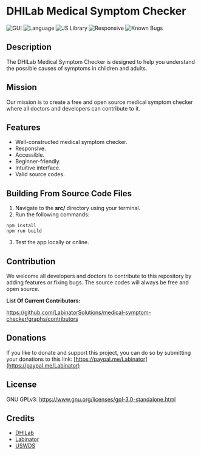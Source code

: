 # DHILab Medical Symptom Checker

![GUI](https://img.shields.io/badge/GUI-USWDS_2.7.1-black)
![Language](https://img.shields.io/badge/Language-JavaScript-4A5C1F)
![JS Library](https://img.shields.io/badge/JS_Library-React-blue)
![Responsive](https://img.shields.io/badge/Responsive-Yes-purple)
![Known Bugs](https://img.shields.io/badge/Known_Bugs-1-red)

## Description

The DHILab Medical Symptom Checker is designed to help you understand the possible causes of symptoms in children and adults.

## Mission

Our mission is to create a free and open source medical symptom checker where all doctors and developers can contribute to it.

## Features

- Well-constructed medical symptom checker.
- Responsive.
- Accessible.
- Beginner-friendly.
- Intuitive interface.
- Valid source codes.

## Building From Source Code Files

1. Navigate to the **src/** directory using your terminal.
2. Run the following commands:
```
npm install
npm run build
```
3. Test the app locally or online.

## Contribution

We welcome all developers and doctors to contribute to this repository by adding features or fixing bugs. The source codes will always be free and open source.

**List Of Current Contributors:**

https://github.com/LabinatorSolutions/medical-symptom-checker/graphs/contributors

## Donations

If you like to donate and support this project, you can do so by submitting your donations to this link: [https://paypal.me/Labinator](https://paypal.me/Labinator)

## License

GNU GPLv3: https://www.gnu.org/licenses/gpl-3.0-standalone.html

## Credits

- [DHILab](https://dhilab.com/)
- [Labinator](https://labinator.com/)
- [USWDS](https://designsystem.digital.gov/)
